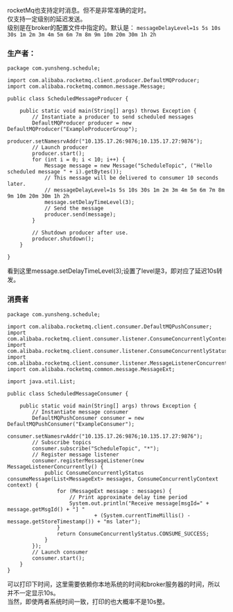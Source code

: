rocketMq也支持定时消息。但不是非常准确的定时。  
仅支持一定级别的延迟发送。  
级别是在broker的配置文件中指定的。默认是：
`messageDelayLevel=1s 5s 10s 30s 1m 2m 3m 4m 5m 6m 7m 8m 9m 10m 20m 30m 1h 2h`

### 生产者：

	package com.yunsheng.schedule;
	
	import com.alibaba.rocketmq.client.producer.DefaultMQProducer;
	import com.alibaba.rocketmq.common.message.Message;
	
	public class ScheduledMessageProducer {
	
	    public static void main(String[] args) throws Exception {
	        // Instantiate a producer to send scheduled messages
	        DefaultMQProducer producer = new DefaultMQProducer("ExampleProducerGroup");
	        producer.setNamesrvAddr("10.135.17.26:9876;10.135.17.27:9876");
	        // Launch producer
	        producer.start();
	        for (int i = 0; i < 10; i++) {
	            Message message = new Message("ScheduleTopic", ("Hello scheduled message " + i).getBytes());
	            // This message will be delivered to consumer 10 seconds later.
	            // messageDelayLevel=1s 5s 10s 30s 1m 2m 3m 4m 5m 6m 7m 8m 9m 10m 20m 30m 1h 2h
	            message.setDelayTimeLevel(3);
	            // Send the message
	            producer.send(message);
	        }
	
	        // Shutdown producer after use.
	        producer.shutdown();
	    }
	
	}

看到这里message.setDelayTimeLevel(3);设置了level是3，即对应了延迟10s转发。  

### 消费者
	package com.yunsheng.schedule;
	
	import com.alibaba.rocketmq.client.consumer.DefaultMQPushConsumer;
	import com.alibaba.rocketmq.client.consumer.listener.ConsumeConcurrentlyContext;
	import com.alibaba.rocketmq.client.consumer.listener.ConsumeConcurrentlyStatus;
	import com.alibaba.rocketmq.client.consumer.listener.MessageListenerConcurrently;
	import com.alibaba.rocketmq.common.message.MessageExt;
	
	import java.util.List;
	
	public class ScheduledMessageConsumer {
	
	    public static void main(String[] args) throws Exception {
	        // Instantiate message consumer
	        DefaultMQPushConsumer consumer = new DefaultMQPushConsumer("ExampleConsumer");
	        consumer.setNamesrvAddr("10.135.17.26:9876;10.135.17.27:9876");
	        // Subscribe topics
	        consumer.subscribe("ScheduleTopic", "*");
	        // Register message listener
	        consumer.registerMessageListener(new MessageListenerConcurrently() {
	            public ConsumeConcurrentlyStatus consumeMessage(List<MessageExt> messages, ConsumeConcurrentlyContext context) {
	                for (MessageExt message : messages) {
	                    // Print approximate delay time period
	                    System.out.println("Receive message[msgId=" + message.getMsgId() + "] "
	                            + (System.currentTimeMillis() - message.getStoreTimestamp()) + "ms later");
	                }
	                return ConsumeConcurrentlyStatus.CONSUME_SUCCESS;
	            }
	        });
	        // Launch consumer
	        consumer.start();
	    }
	}

可以打印下时间，这里需要依赖你本地系统的时间和broker服务器的时间，所以并不一定显示10s。  
当然，即使两者系统时间一致，打印的也大概率不是10s整。  

